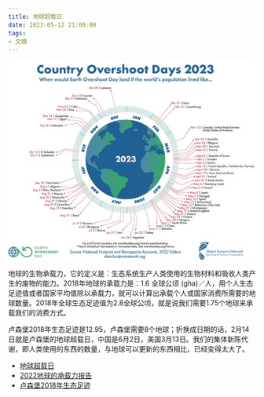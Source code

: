 ```yaml
---
title: 地球超载日
date: 2023-05-12 21:00:00
tags: 
- 文摘
---
```


![](/images/202305122100.jpg)

地球的生物承载力，它的定义是：生态系统生产人类使用的生物材料和吸收人类产生的废物的能力。2018年地球的承载力是：1.6 全球公顷 (gha)／人，用个人生态足迹值或者国家平均值除以承载力，就可以计算出承载个人或国家消费所需要的地球数量。2018年全球生态足迹值为2.8全球公顷，就是说我们需要1.75个地球来承载我们的消费方式。

卢森堡2018年生态足迹是12.95，卢森堡需要8个地球；折换成日期的话，2月14日就是卢森堡的地球超载日，中国是6月2日，美国3月13日。我们的集体新陈代谢，即人类使用的东西的数量，与地球可以更新的东西相比，已经变得太大了。

- [地球超载日](https://www.overshootday.org/newsroom/country-overshoot-days/)
- [2022地球的承载力报告](https://www.overshootday.org/2022-calculation/)
- [卢森堡2018年生态足迹](https://data.footprintnetwork.org/?__hstc=207509324.b96fde2e422ad9dc8ef2aeef325dca6c.1683269508263.1683269508263.1683269508263.1&__hssc=207509324.6.1683269508263&__hsfp=937674537#/countryTrends?type=BCpc,EFCpc&cn=256)
